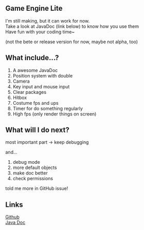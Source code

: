 ## Game Engine Lite
I'm still making, but it can work for now.  
Take a look at JavaDoc (link below) to know how you use them  
Have fun with your coding time~

(not the bete or release version for now, maybe not alpha, too)

## What include...?
1. A awesome JavaDoc
2. Position system with double
3. Camera
4. Key input and mouse input
5. Clear packages
6. Hitbox
7. Costume fps and ups
8. Timer for do something regularly
9. High fps (only render things on screen)

## What will I do next?
most important part -> keep debugging  

and...
1. debug mode
2. more default objects
3. make doc better
4. check permissions

told me more in GitHub issue!

## Links
[Github](https://github.com/Iso-Legend-Ch/Iso-Legend-s-JGame-Library)  
[Java Doc](https://iso-legend-ch.github.io/Iso-Legend-s-JGame-Library/javaDoc/index.html)  
